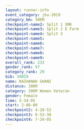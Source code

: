 ```yaml
---
layout: runner-info 
event_category: jbu-2019 
category_km: 30KM 
checkpoint-name2: Split 1 SMK 
checkpoint-name3: Split 2 E Farm 
checkpoint-name4: Split 3 
checkpoint-name5: 
checkpoint-name6: 
checkpoint-name7: 
checkpoint-name8: 
checkpoint-name9: 
overall_rank: 233
gender_rank: 57
category_rank: 29
bib: 34019
name: RAIHANAH GHANI
distance: 30KM
category: 30KM Women Veteran
gender: Female
time: 5-34-05
start: 2-00-00
checkpoint2: 4-28-52
checkpoint3: 6-53-30
checkpoint4: 7-34-05
---
```

